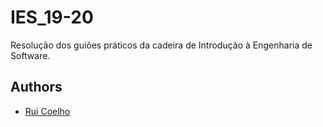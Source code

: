 # IES_19-20

Resolução dos guiões práticos da cadeira de Introdução à Engenharia de Software.

## Authors
* [Rui Coelho](https://ruicoelho.pt)
